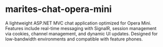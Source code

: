 # marites-chat-opera-mini
A lightweight ASP.NET MVC chat application optimized for Opera Mini. Features include real-time messaging with SignalR, session management via cookies, channel management, and dynamic UI updates. Designed for low-bandwidth environments and compatible with feature phones.
